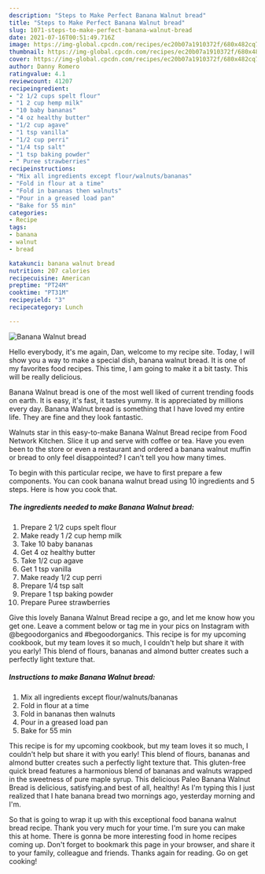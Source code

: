 ```yaml
---
description: "Steps to Make Perfect Banana Walnut bread"
title: "Steps to Make Perfect Banana Walnut bread"
slug: 1071-steps-to-make-perfect-banana-walnut-bread
date: 2021-07-16T00:51:49.716Z
image: https://img-global.cpcdn.com/recipes/ec20b07a1910372f/680x482cq70/banana-walnut-bread-recipe-main-photo.jpg
thumbnail: https://img-global.cpcdn.com/recipes/ec20b07a1910372f/680x482cq70/banana-walnut-bread-recipe-main-photo.jpg
cover: https://img-global.cpcdn.com/recipes/ec20b07a1910372f/680x482cq70/banana-walnut-bread-recipe-main-photo.jpg
author: Danny Romero
ratingvalue: 4.1
reviewcount: 41207
recipeingredient:
- "2 1/2 cups spelt flour"
- "1 2 cup hemp milk"
- "10 baby bananas"
- "4 oz healthy butter"
- "1/2 cup agave"
- "1 tsp vanilla"
- "1/2 cup perri"
- "1/4 tsp salt"
- "1 tsp baking powder"
- " Puree strawberries"
recipeinstructions:
- "Mix all ingredients except flour/walnuts/bananas"
- "Fold in flour at a time"
- "Fold in bananas then walnuts"
- "Pour in a greased load pan"
- "Bake for 55 min"
categories:
- Recipe
tags:
- banana
- walnut
- bread

katakunci: banana walnut bread 
nutrition: 207 calories
recipecuisine: American
preptime: "PT24M"
cooktime: "PT31M"
recipeyield: "3"
recipecategory: Lunch

---
```



![Banana Walnut bread](https://img-global.cpcdn.com/recipes/ec20b07a1910372f/680x482cq70/banana-walnut-bread-recipe-main-photo.jpg)

Hello everybody, it's me again, Dan, welcome to my recipe site. Today, I will show you a way to make a special dish, banana walnut bread. It is one of my favorites food recipes. This time, I am going to make it a bit tasty. This will be really delicious.

Banana Walnut bread is one of the most well liked of current trending foods on earth. It is easy, it's fast, it tastes yummy. It is appreciated by millions every day. Banana Walnut bread is something that I have loved my entire life. They are fine and they look fantastic.

Walnuts star in this easy-to-make Banana Walnut Bread recipe from Food Network Kitchen. Slice it up and serve with coffee or tea. Have you even been to the store or even a restaurant and ordered a banana walnut muffin or bread to only feel disappointed? I can&#39;t tell you how many times.


To begin with this particular recipe, we have to first prepare a few components. You can cook banana walnut bread using 10 ingredients and 5 steps. Here is how you cook that.

<!--inarticleads1-->

##### The ingredients needed to make Banana Walnut bread:

1. Prepare 2 1/2 cups spelt flour
1. Make ready 1 /2 cup hemp milk
1. Take 10 baby bananas
1. Get 4 oz healthy butter
1. Take 1/2 cup agave
1. Get 1 tsp vanilla
1. Make ready 1/2 cup perri
1. Prepare 1/4 tsp salt
1. Prepare 1 tsp baking powder
1. Prepare  Puree strawberries


Give this lovely Banana Walnut Bread recipe a go, and let me know how you get one. Leave a comment below or tag me in your pics on Instagram with @begoodorganics and #begoodorganics. This recipe is for my upcoming cookbook, but my team loves it so much, I couldn&#39;t help but share it with you early! This blend of flours, bananas and almond butter creates such a perfectly light texture that. 

<!--inarticleads2-->

##### Instructions to make Banana Walnut bread:

1. Mix all ingredients except flour/walnuts/bananas
1. Fold in flour at a time
1. Fold in bananas then walnuts
1. Pour in a greased load pan
1. Bake for 55 min


This recipe is for my upcoming cookbook, but my team loves it so much, I couldn&#39;t help but share it with you early! This blend of flours, bananas and almond butter creates such a perfectly light texture that. This gluten-free quick bread features a harmonious blend of bananas and walnuts wrapped in the sweetness of pure maple syrup. This delicious Paleo Banana Walnut Bread is delicious, satisfying.and best of all, healthy! As I&#39;m typing this I just realized that I hate banana bread two mornings ago, yesterday morning and I&#39;m. 

So that is going to wrap it up with this exceptional food banana walnut bread recipe. Thank you very much for your time. I'm sure you can make this at home. There is gonna be more interesting food in home recipes coming up. Don't forget to bookmark this page in your browser, and share it to your family, colleague and friends. Thanks again for reading. Go on get cooking!

